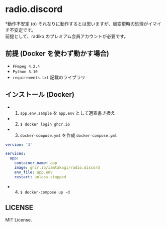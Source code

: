 # radio.discord
*動作不安定 (α) それなりに動作するとは思いますが、局変更時の処理がイマイチ不安定です。\
前提として、radiko のプレミアム会員アカウントが必要です。

## 前提 (Docker を使わず動かす場合)
- `FFmpeg 4.2.4`
- `Python 3.10`
- `requirements.txt` 記載のライブラリ

## インストール (Docker)
- 1. `app.env.sample` を `app.env` として適宣書き換え

- 2. `$ docker login ghcr.io`

- 3. `docker-compose.yml` を作成
`docker-compose.yml`
```yml
version: '3'

services:
  app:
    container_name: app
    image: ghcr.io/iamtakagi/radio.discord
    env_file: app.env
    restart: unless-stopped
```

- 4. `$ docker-compose up -d` 

## LICENSE
MIT License.